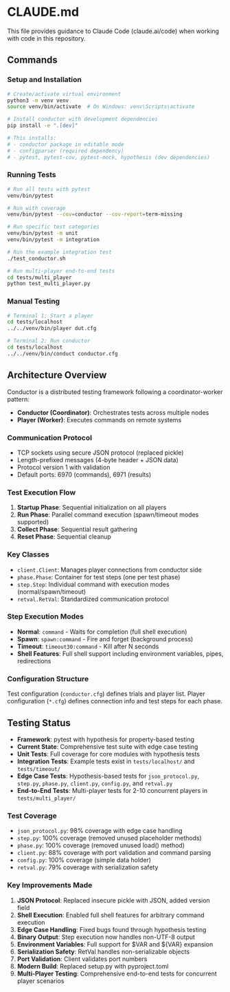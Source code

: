 # CLAUDE.md

This file provides guidance to Claude Code (claude.ai/code) when working with code in this repository.

## Commands

### Setup and Installation
```bash
# Create/activate virtual environment
python3 -m venv venv
source venv/bin/activate  # On Windows: venv\Scripts\activate

# Install conductor with development dependencies
pip install -e ".[dev]"

# This installs:
# - conductor package in editable mode
# - configparser (required dependency)
# - pytest, pytest-cov, pytest-mock, hypothesis (dev dependencies)
```

### Running Tests
```bash
# Run all tests with pytest
venv/bin/pytest

# Run with coverage
venv/bin/pytest --cov=conductor --cov-report=term-missing

# Run specific test categories
venv/bin/pytest -m unit
venv/bin/pytest -m integration

# Run the example integration test
./test_conductor.sh

# Run multi-player end-to-end tests
cd tests/multi_player
python test_multi_player.py
```

### Manual Testing
```bash
# Terminal 1: Start a player
cd tests/localhost
../../venv/bin/player dut.cfg

# Terminal 2: Run conductor
cd tests/localhost
../../venv/bin/conduct conductor.cfg
```

## Architecture Overview

Conductor is a distributed testing framework following a coordinator-worker pattern:

- **Conductor (Coordinator)**: Orchestrates tests across multiple nodes
- **Player (Worker)**: Executes commands on remote systems

### Communication Protocol
- TCP sockets using secure JSON protocol (replaced pickle)
- Length-prefixed messages (4-byte header + JSON data)
- Protocol version 1 with validation
- Default ports: 6970 (commands), 6971 (results)

### Test Execution Flow
1. **Startup Phase**: Sequential initialization on all players
2. **Run Phase**: Parallel command execution (spawn/timeout modes supported)
3. **Collect Phase**: Sequential result gathering
4. **Reset Phase**: Sequential cleanup

### Key Classes
- `client.Client`: Manages player connections from conductor side
- `phase.Phase`: Container for test steps (one per test phase)
- `step.Step`: Individual command with execution modes (normal/spawn/timeout)
- `retval.RetVal`: Standardized communication protocol

### Step Execution Modes
- **Normal**: `command` - Waits for completion (full shell execution)
- **Spawn**: `spawn:command` - Fire and forget (background process)
- **Timeout**: `timeout30:command` - Kill after N seconds
- **Shell Features**: Full shell support including environment variables, pipes, redirections

### Configuration Structure
Test configuration (`conductor.cfg`) defines trials and player list.
Player configuration (`*.cfg`) defines connection info and test steps for each phase.

## Testing Status

- **Framework**: pytest with hypothesis for property-based testing
- **Current State**: Comprehensive test suite with edge case testing
- **Unit Tests**: Full coverage for core modules with hypothesis tests
- **Integration Tests**: Example tests exist in `tests/localhost/` and `tests/timeout/`
- **Edge Case Tests**: Hypothesis-based tests for `json_protocol.py`, `step.py`, `phase.py`, `client.py`, `config.py`, and `retval.py`
- **End-to-End Tests**: Multi-player tests for 2-10 concurrent players in `tests/multi_player/`

### Test Coverage
- `json_protocol.py`: 98% coverage with edge case handling
- `step.py`: 100% coverage (removed unused placeholder methods)
- `phase.py`: 100% coverage (removed unused load() method)
- `client.py`: 88% coverage with port validation and command parsing
- `config.py`: 100% coverage (simple data holder)
- `retval.py`: 79% coverage with serialization safety

### Key Improvements Made
1. **JSON Protocol**: Replaced insecure pickle with JSON, added version field
2. **Shell Execution**: Enabled full shell features for arbitrary command execution
3. **Edge Case Handling**: Fixed bugs found through hypothesis testing
4. **Binary Output**: Step execution now handles non-UTF-8 output
5. **Environment Variables**: Full support for $VAR and ${VAR} expansion
6. **Serialization Safety**: RetVal handles non-serializable objects
7. **Port Validation**: Client validates port numbers
8. **Modern Build**: Replaced setup.py with pyproject.toml
9. **Multi-Player Testing**: Comprehensive end-to-end tests for concurrent player scenarios